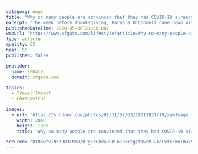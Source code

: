 ```yaml
---
category: news
title: "Why so many people are convinced that they had COVID-19 already"
excerpt: "The week before Thanksgiving, Barbara O'Donnell came down with a wretched cough. \"It was just really bad, and it was constant,\" says O'Donnell, 62. \"I would turn purple,\" gasping for breath. She could barely walk up the hills near her home outside of Philadelphia."
publishedDateTime: 2020-05-06T21:56:00Z
webUrl: "https://www.sfgate.com/lifestyle/article/Why-so-many-people-are-convinced-that-they-had-15250406.php?ipid=newsrecirc"
type: article
quality: 55
heat: 55
published: false

provider:
  name: SFGate
  domain: sfgate.com

topics:
  - Travel Impact
  - Coronavirus

images:
  - url: "https://s.hdnux.com/photos/01/11/52/63/19311831/19/rawImage.jpg"
    width: 2048
    height: 1365
    title: "Why so many people are convinced that they had COVID-19 already"

secured: "0t8cwtviNctJD3INm8/RJgSrGkda9u0L67B++tgzf1w2PJ2IeCvtkdmnTHw79zzbPrRKNAlaIIPtVJL3eeyX07A3Q942/Ox+BeX5p4FYG1x+ipfQzE0BT1ibF1nwZpI1nNWufntVt83zk3k2475umgTuJWo/pzkT06F4vO2wAX8EY2iKrcAO4q3qLPVrgnO1y8LRWgdhCQ+7SLA//tnt2aOa6NcfPUQZrzNGCuwXEwbQcLvkTHuCMqQ6p22vdmzQvJwL/jEDFr28kiq1+/O2avu7CE6mSlAxoOe3VfT9P7Uam0GkJP/vFuWj1AYZtHbz;YvAoml3AL1mUkSGsItSVMw=="
---
```


